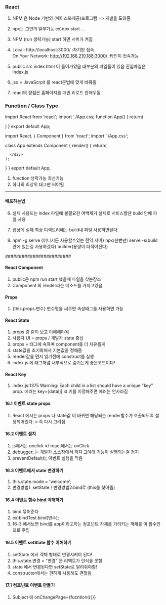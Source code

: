 ### React ###
1. NPM 은 Node 기반의 (페이스북제공)프로그램 => 개발을 도와줌
2. npx는 그안의 일부기능 ex)npx start ...
3. NPM (run 생략가능) start 하면 서버가 켜짐
4.   Local:            http://localhost:3000/ :자기만 접속       
     On Your Network:  http://192.168.219.188:3000/  :타인이 접속가능

5. public                     src
   index.html 이 들어가있음    대부분의 파일들이 있음 진입파일은 index.js
6. jsx = JavaScrpit 를 react문법에 맞게 바꿔줌 
7. react의 장점은 홈페이지를 매번 리로드 안해두됨
### Function / Class Type ###
import React from 'react';
import './App.css;
function App() {
  return(
    <div className="App">
    </div>
  )
}
export default App;

import React, { Component } from 'react';
import './App.css';

class App extends Component {
  render() {
    return(
      <div className="App">

      </div>
    );
  }
}
export default App;
1. function 생략가능 최신기능
2. 하나의 최상위 태그만 써야됨
------------------
#### 배포하는법 ####
6. 실제 사용되는 index 파일에 불필요한 여백제거
  실제로 서비스할땐 build 안에 파일 사용 
7. 웹상에 실제 최상 디렉토리에는 build내 파일 사용하면된다.

8. npm -g serve {어디서든 사용할수있는 전역 서버}
   npx(한번만) serve -s(build 안에 있는걸 사용하겠다) build=>(용량이 더적어진다) 

########################

#### React Component ####
1. public은 npm run start 했을때 파일을 찾는장소
2. Component 의 render라는 메소드를 가지고있음

#### Props ####
1. {this.props.변수} 변수명을 써주면 속성태그를 사용하면 가능
#### React State ####
1. props 랑 같이 보고 이해해야됨
2. 사용자 UI = props / 개발자 state 중심
3. props = 태그에 속하며 component를 더 자유롭게
4. state값을 초기화해서 기본값을 정해줌
5. render값을 먼저 읽기전에 construct를 실행
5. index.js 에 <App /> 태그처럼 내부적으로 숨기는게 좋은코드이다!
#### React Key ####
1. index.js:1375 Warning: Each child in a list should have a unique "key" prop. 에러는
   key={data[i].id 키를 지정해주면 에러는 안사라짐 
#### 16.1 이벤트 state props ####
1. React 에서는 props 나 state값 이 바뀌면 해당되는 render함수가 호출되도록 설정되어있다.
    = 즉 다시 그려짐
#### 16.2 이벤트 설치 ####
1. js에서는 onclick =/ react에서는 onClick
2. debugger; 는 개발자 소스창에서 까지 그아래 기능이 실행되는걸 정지
3. preventDefault(); 이벤트 실행을 막음
#### 16.3 이벤트에서 state 변경하기 ####
1. this.state.mode = 'welcome';
2. 변경방법1: setState / 변경방법2:bind로 (this를 찾아줌)
#### 16.4 이벤트 함수 bind 이해하기 ####
1. bind 묶어준다
2. ex)bindTest.bind(변수);
3. 16-3 에서보면 bind를 app이라고하는 컴포넌트 자체를 가리키는 객체를 이 함수안으로 주입
#### 16.5 이벤트 setState 함수 이해하기 ####
1. setState 에서 객체 형태로 변경시켜야 된다!
2. this.state.변경 = "변경" 은 리액트가 인식을 못함
3. state 에서 변경된다면 setState로 알려줘야함!
4. constructor에서는 편하게 사용해도 괜찮음
#### 17.1 컴포넌트 이벤트 만들기 ####
1. Subject 에 onChangePage={fucntion(){}}
